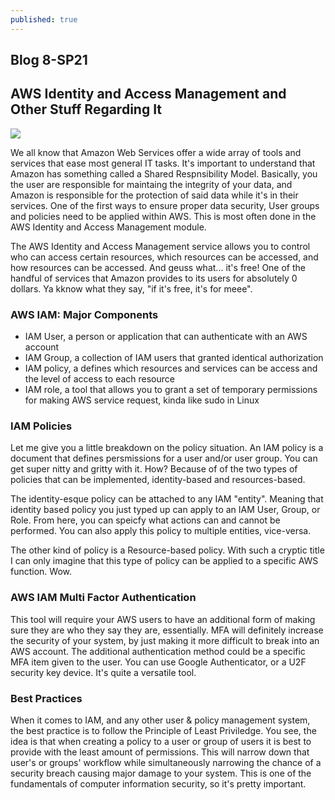 ```yaml
---
published: true
---
```

## Blog 8-SP21



## AWS Identity and Access Management and Other Stuff Regarding It

![]({{site.baseurl}}/https://i0.wp.com/sra.io/wp-content/uploads/2020/01/AWS-IAM-Exploitation.png?fit=1102%2C620&ssl=1)


We all know that Amazon Web Services offer a wide array of tools and services that ease most general IT tasks. It's important to understand that Amazon has something called a Shared Respnsibility Model. Basically, you the user are responsible for maintaing the integrity of your data, and Amazon is responsible for the protection of said data while it's in their services. One of the first ways to ensure proper data security, User groups and policies need to be applied within AWS. This is most often done in the AWS Identity and Access Management module.

The AWS Identity and Access Management service allows you to control who can access certain resources, which resources can be accessed, and how resources can be accessed. And geuss what... it's free! One of the handful of services that Amazon provides to its users for absolutely 0 dollars. Ya kknow what they say, "if it's free, it's for meee".

### AWS IAM: Major Components

- IAM User, a person or application that can authenticate with an AWS account
- IAM Group, a collection of IAM users that granted identical authorization
- IAM policy, a defines which resources and services can be access and the level of access to each resource
- IAM role, a tool that allows you to grant a set of temporary permissions for making AWS service request, kinda like sudo in Linux

### IAM Policies

Let me give you a little breakdown on the policy situation. An IAM policy is a document that defines persmissions for a user and/or user group. You can get super nitty and gritty with it. How? Because of of the two types of policies that can be implemented, identity-based and resources-based.

The identity-esque policy can be attached to any IAM "entity". Meaning that identity based policy you just typed up can apply to an IAM User, Group, or Role. From here, you can speicfy what actions can and cannot be performed. You can also apply this policy to multiple entities, vice-versa.

The other kind of policy is a Resource-based policy. With such a cryptic title I can only imagine that this type of policy can be applied to a specific AWS function. Wow.


### AWS IAM Multi Factor Authentication

This tool will require your AWS users to have an additional form of making sure they are who they say they are, essentially. MFA will definitely increase the security of your system, by just making it more difficult to break into an AWS account. The additional authentication method could be a specific MFA item given to the user. You can use Google Authenticator, or a U2F security key device. It's quite a versatile tool.


### Best Practices

When it comes to IAM, and any other user & policy management system, the best practice is to follow the Principle of Least Priviledge. You see, the idea is that when creating a policy to a user or group of users it is best to provide with the least amount of permissions. This will narrow down that user's or groups' workflow while simultaneously narrowing the chance of a security breach causing major damage to your system. This is one of the fundamentals of computer information security, so it's pretty important.
